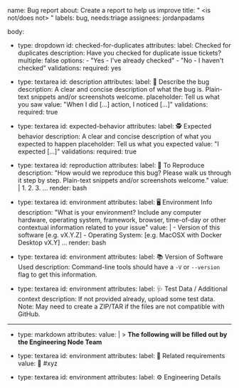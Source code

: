 name: Bug report
about: Create a report to help us improve
title: "<system feature> <is not/does not> <expected behaviour>"
labels: bug, needs:triage
assignees: jordanpadams

body:
  - type: dropdown
    id: checked-for-duplicates
    attributes:
      label: Checked for duplicates
      description: Have you checked for duplicate issue tickets?
      multiple: false
      options:
        - "Yes - I've already checked"
        - "No - I haven't checked"
    validations:
      required: yes
  - type: textarea
    id: description
    attributes:
      label: 🐛 Describe the bug
      description: A clear and concise description of what the bug is. Plain-text snippets and/or screenshots welcome.
      placeholder: Tell us what you saw
      value: "When I did [...] action, I noticed [...]"
    validations:
      required: true
 
   - type: textarea
    id: expected-behavior
    attributes:
      label: 🕵️ Expected behavior
      description: A clear and concise description of what you expected to happen
      placeholder: Tell us what you expected
      value: "I expected [...]"
    validations:
      required: true
 
  - type: textarea
    id: reproduction
    attributes:
      label: 📜 To Reproduce
      description: "How would we reproduce this bug? Please walk us through it step by step. Plain-text snippets and/or screenshots welcome."
      value: |
        1.
        2.
        3.
        ...
      render: bash
 
  - type: textarea
    id: environment
    attributes:
      label: 🖥 Environment Info
      description: "What is your environment? Include any computer hardware, operating system, framework, browser, time-of-day or other contextual information related to your issue"
      value: |
        - Version of this software [e.g. vX.Y.Z]
        - Operating System: [e.g. MacOSX with Docker Desktop vX.Y]
        ...
      render: bash

  - type: textarea
    id: environment
    attributes:
      label: 📚 Version of Software Used
      description: Command-line tools should have a `-V` or `--version` flag to get this information.

  - type: textarea
    id: environment
    attributes:
      label: 🩺 Test Data / Additional context
      description: If not provided already, upload some test data. Note: May need to create a ZIP/TAR if the files are not compatible with GitHub.

  ---

  - type: markdown
    attributes:
      value: |
        > **The following will be filled out by the Engineering Node Team**

  - type: textarea
    id: environment
    attributes:
       label: 🦄 Related requirements
       value: 🦄 #xyz

  - type: textarea
    id: environment
    attributes:
       label: ⚙️ Engineering Details

